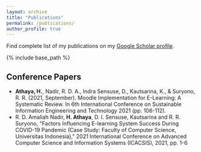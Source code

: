 ```yaml
---
layout: archive
title: "Publications"
permalink: /publications/
author_profile: true
---
```


<!-- {% if author.googlescholar %}
  You can also find my articles on <u><a href="{{author.googlescholar}}">my Google Scholar profile</a>.</u>
{% endif %} -->

Find complete list of my publications on my [Google Scholar profile](https://scholar.google.com/citations?hl=en&user=poy7OgIAAAAJ).

{% include base_path %}

<!-- {% for post in site.publications reversed %}
  {% include archive-single.html %}
{% endfor %} -->

## Conference Papers
 - **Athaya, H.**, Nadir, R. D. A., Indra Sensuse, D., Kautsarina, K., & Suryono, R. R. (2021, September). Moodle Implementation for E-Learning: A Systematic Review. In 6th International Conference on Sustainable Information Engineering and Technology 2021 (pp. 106-112).
 - R. D. Amaliah Nadir, **H. Athaya**, D. I. Sensuse, Kautsarina and R. R. Suryono, "Factors Influencing E-learning System Success During COVID-19 Pandemic (Case Study: Faculty of Computer Science, Universitas Indonesia)," 2021 International Conference on Advanced Computer Science and Information Systems (ICACSIS), 2021, pp. 1-6
